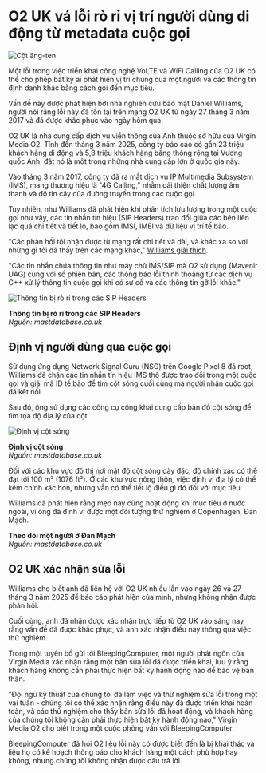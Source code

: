 # O2 UK vá lỗi rò rỉ vị trí người dùng di động từ metadata cuộc gọi

![Cột ăng-ten](https://www.bleepstatic.com/content/hl-images/2021/08/23/Cell-towers.jpg)

Một lỗi trong việc triển khai công nghệ VoLTE và WiFi Calling của O2 UK có thể cho phép bất kỳ ai phát hiện vị trí chung của một người và các thông tin định danh khác bằng cách gọi đến mục tiêu.

Vấn đề này được phát hiện bởi nhà nghiên cứu bảo mật Daniel Williams, người nói rằng lỗi này đã tồn tại trên mạng O2 UK từ ngày 27 tháng 3 năm 2017 và đã được khắc phục vào ngày hôm qua.

O2 UK là nhà cung cấp dịch vụ viễn thông của Anh thuộc sở hữu của Virgin Media O2. Tính đến tháng 3 năm 2025, công ty báo cáo có gần 23 triệu khách hàng di động và 5,8 triệu khách hàng băng thông rộng tại Vương quốc Anh, đặt nó là một trong những nhà cung cấp lớn ở quốc gia này.

Vào tháng 3 năm 2017, công ty đã ra mắt dịch vụ IP Multimedia Subsystem (IMS), mang thương hiệu là "4G Calling," nhằm cải thiện chất lượng âm thanh và độ tin cậy của đường truyền trong các cuộc gọi.

Tuy nhiên, như Williams đã phát hiện khi phân tích lưu lượng trong một cuộc gọi như vậy, các tin nhắn tín hiệu (SIP Headers) trao đổi giữa các bên liên lạc quá chi tiết và tiết lộ, bao gồm IMSI, IMEI và dữ liệu vị trí tế bào.

"Các phản hồi tôi nhận được từ mạng rất chi tiết và dài, và khác xa so với những gì tôi đã thấy trên các mạng khác," [Williams giải thích](https://mastdatabase.co.uk/blog/2025/05/o2-expose-customer-location-call-4g/).

"Các tin nhắn chứa thông tin như máy chủ IMS/SIP mà O2 sử dụng (Mavenir UAG) cùng với số phiên bản, các thông báo lỗi thỉnh thoảng từ các dịch vụ C++ xử lý thông tin cuộc gọi khi có sự cố và các thông tin gỡ lỗi khác."

![Thông tin bị rò rỉ trong các SIP Headers](https://www.bleepstatic.com/images/news/u/1220909/2025/May/cell-id-calculator.jpg)

**Thông tin bị rò rỉ trong các SIP Headers**  
_Nguồn: mastdatabase.co.uk_

## Định vị người dùng qua cuộc gọi

Sử dụng ứng dụng Network Signal Guru (NSG) trên Google Pixel 8 đã root, Williams đã chặn các tin nhắn tín hiệu IMS thô được trao đổi trong một cuộc gọi và giải mã ID tế bào để tìm cột sóng cuối cùng mà người nhận cuộc gọi đã kết nối.

Sau đó, ông sử dụng các công cụ công khai cung cấp bản đồ cột sóng để tìm tọa độ địa lý của cột.

![Định vị cột sóng](https://www.bleepstatic.com/images/news/u/1220909/2025/May/cellmapper-sector.jpg)

**Định vị cột sóng**  
_Nguồn: mastdatabase.co.uk_

Đối với các khu vực đô thị nơi mật độ cột sóng dày đặc, độ chính xác có thể đạt tới 100 m² (1076 ft²). Ở các khu vực nông thôn, việc định vị địa lý có thể kém chính xác hơn, nhưng vẫn có thể tiết lộ điều gì đó đối với mục tiêu.

Williams đã phát hiện rằng mẹo này cũng hoạt động khi mục tiêu ở nước ngoài, vì ông đã định vị được một đối tượng thử nghiệm ở Copenhagen, Đan Mạch.

**Theo dõi một người ở Đan Mạch**  
_Nguồn: mastdatabase.co.uk_

## O2 UK xác nhận sửa lỗi

Williams cho biết anh đã liên hệ với O2 UK nhiều lần vào ngày 26 và 27 tháng 3 năm 2025 để báo cáo phát hiện của mình, nhưng không nhận được phản hồi.

Cuối cùng, anh đã nhận được xác nhận trực tiếp từ O2 UK vào sáng nay rằng vấn đề đã được khắc phục, và anh xác nhận điều này thông qua việc thử nghiệm.

Trong một tuyên bố gửi tới BleepingComputer, một người phát ngôn của Virgin Media xác nhận rằng một bản sửa lỗi đã được triển khai, lưu ý rằng khách hàng không cần phải thực hiện bất kỳ hành động nào để bảo vệ bản thân.

"Đội ngũ kỹ thuật của chúng tôi đã làm việc và thử nghiệm sửa lỗi trong một vài tuần - chúng tôi có thể xác nhận rằng điều này đã được triển khai hoàn toàn, và các thử nghiệm cho thấy bản sửa lỗi đã hoạt động, và khách hàng của chúng tôi không cần phải thực hiện bất kỳ hành động nào," Virgin Media O2 cho biết trong một cuộc phỏng vấn với BleepingComputer.

BleepingComputer đã hỏi O2 liệu lỗi này có được biết đến là bị khai thác và liệu họ có kế hoạch thông báo cho khách hàng một cách phù hợp hay không, nhưng chúng tôi không nhận được câu trả lời.